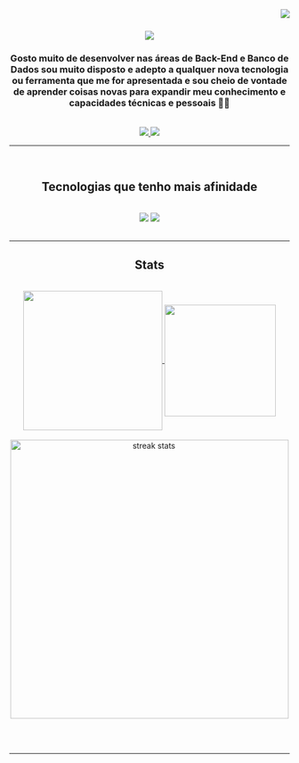 <img align="right" src="https://visitor-badge.laobi.icu/badge?page_id=devLuis-Duarte.devLuis-Duarte" />

<h1 align="center">
    <img src="https://readme-typing-svg.herokuapp.com/?font=Righteous&size=35&center=true&vCenter=true&width=500&height=70&duration=4000&lines=Olá!+👋;+Eu+sou+o+Luís+Duarte!;" />
</h1>

<h3 align="center">
 Gosto muito de desenvolver nas áreas de Back-End e Banco de Dados
 sou muito disposto e adepto a qualquer nova tecnologia ou ferramenta 
 que me for apresentada e sou cheio de vontade de aprender coisas novas
 para expandir meu conhecimento e capacidades técnicas e pessoais 🧑‍💻
</h3>

<br/>

<div align="center"> 
  <a href="mailto:luismiguelsaldanha9@gmail.com">
    <img src="https://img.shields.io/badge/Gmail-333333?style=for-the-badge&logo=gmail&logoColor=red" />
  </a>
  <a href="https://linkedin.com/in/luisduarte9/" target="_blank">
    <img src="https://img.shields.io/badge/LinkedIn-0077B5?style=for-the-badge&logo=linkedin&logoColor=white" target="_blank" />
  </a>
</div>

 <hr/>

<br/>

<h2 align="center">Tecnologias que tenho mais afinidade</h2>
<br/>
<div align="center">
    <img src="https://skillicons.dev/icons?i=html,css" />
    <img src="https://skillicons.dev/icons?i=nodejs,javascript,express,php,mysql," /><br>
</div>

<br/>
<hr/>

<h2 align="center">Stats</h2>
<br/>
<div align="center">
<a href="https://github.com/anuraghazra/github-readme-stats">
  <img height=250 align="center" src="https://github-readme-stats.vercel.app/api?username=devLuis-Duarte" />
</a>

<a href="https://github.com/anuraghazra/convoychat">
  <img height=200 align="center" src="https://github-readme-stats.vercel.app/api/top-langs?username=devLuis-Duarte&layout=compact&card_width=300" />
</a>
<div/>

<br/>

<a>
  <img width=500 src="https://github-readme-streak-stats-salesp07.vercel.app/?user=devLuis-Duarte&count_private=true" alt="streak stats"/>
</a>

<br/><br/>

<hr/>
